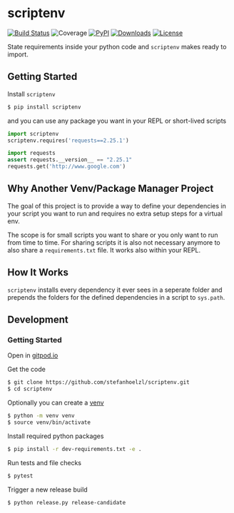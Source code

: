 # scriptenv
[![Build Status](https://github.com/stefanhoelzl/scriptenv/workflows/push/badge.svg)](https://github.com/stefanhoelzl/scriptenv/actions)
![Coverage](https://img.shields.io/badge/coverage-100%25-success?style=flat)
[![PyPI](https://img.shields.io/pypi/v/scriptenv.svg)](https://pypi.org/project/scriptenv/)
[![Downloads](https://img.shields.io/pypi/dm/scriptenv?color=blue&logo=pypi&logoColor=yellow)](https://pypistats.org/packages/scriptenv)
[![License](https://img.shields.io/pypi/l/scriptenv.svg)](LICENSE)

State requirements inside your python code and `scriptenv` makes ready to import.

## Getting Started
Install `scriptenv`
```bash
$ pip install scriptenv
```

and you can use any package you want in your REPL or short-lived scripts
```python
import scriptenv
scriptenv.requires('requests==2.25.1')

import requests
assert requests.__version__ == "2.25.1"
requests.get('http://www.google.com')
```

## Why Another Venv/Package Manager Project
The goal of this project is to provide a way to define your dependencies in your script you want to run
and requires no extra setup steps for a virtual env.

The scope is for small scripts you want to share or you only want to run from time to time.
For sharing scripts it is also not necessary anymore to also share a `requirements.txt` file.
It works also within your REPL.

## How It Works
`scriptenv` installs every dependency it ever sees in a seperate folder 
and prepends the folders for the defined dependencies in a script to `sys.path`.

## Development
### Getting Started
Open in [gitpod.io](https://gitpod.io#github.com/stefanhoelzl/scriptenv)

Get the code
```bash
$ git clone https://github.com/stefanhoelzl/scriptenv.git
$ cd scriptenv
```

Optionally you can create a [venv](https://docs.python.org/3.8/library/venv.html)
```bash
$ python -m venv venv
$ source venv/bin/activate
```

Install required python packages
```bash
$ pip install -r dev-requirements.txt -e .
```

Run tests and file checks
```bash
$ pytest
```

Trigger a new release build
```bash
$ python release.py release-candidate
```